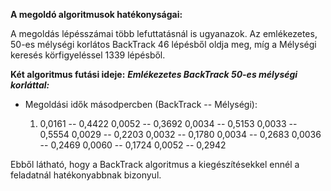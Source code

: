 **A megoldó algoritmusok hatékonyságai:**

A megoldás lépésszámai több lefuttatásnál is ugyanazok. Az emlékezetes, 50-es mélységi korlátos BackTrack 46 lépésből oldja meg, míg a Mélységi keresés körfigyeléssel 1339 lépésből.

**Két algoritmus futási ideje:**
***Emlékezetes BackTrack 50-es mélységi korláttal:***
 * Megoldási idők másodpercben (BackTrack -- Mélységi):

    1. 0,0161 -- 0,4422
   0,0052 -- 0,3692
   0,0034 -- 0,5153
   0,0033 -- 0,5554
   0,0029 -- 0,2203
   0,0032 -- 0,1780
   0,0034 -- 0,2683
   0,0036 -- 0,2469
   0,0060 -- 0,1724
   0,0052 -- 0,2942

Ebből látható, hogy a BackTrack algoritmus a kiegészítésekkel ennél a feladatnál hatékonyabbnak bizonyul.
   
